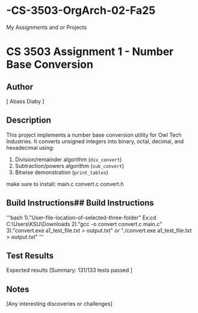# -CS-3503-OrgArch-02-Fa25
My Assignments and or Projects
# CS 3503 Assignment 1 - Number Base Conversion

## Author
[ Abass Diaby ]

## Description
This project implements a number base conversion utility for Owl Tech Industries.
It converts unsigned integers into binary, octal, decimal, and hexadecimal using:
1. Division/remainder algorithm (`div_convert`)
2. Subtraction/powers algorithm (`sub_convert`)
3. Bitwise demonstration (`print_tables`)

make sure to install:
main.c
convert.c
convert.h

## Build Instructions## Build Instructions
‘‘‘bash
1)."User-file-location-of-selected-three-folder"
Ex:cd C:\Users\KSU\Downloads
2)."gcc -o convert convert.c main.c"
3)."convert.exe a1_test_file.txt > output.txt"
or
"./convert.exe a1_test_file.txt > output.txt"
‘‘‘

## Test Results
Expected results
[Summary: 131/133 tests passed ]

## Notes
[Any interesting discoveries or challenges]
